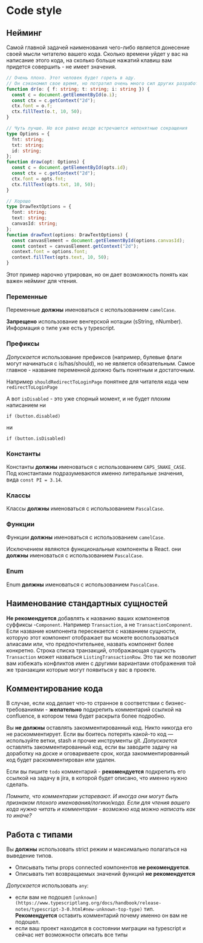 # Code style

## Нейминг

Самой главной задачей наименования чего-либо является донесение своей мысли читателю вашего кода. Сколько времени уйдет у вас на написание этого кода, на сколько больше нажатий клавиш вам придется совершить - не имеет значения.

```ts
// Очень плохо. Этот человек будет гореть в аду.
// Он сэкономил свое время, но потратил очень много сил других разработчиков
function dr(o: { f: string; t: string; i: string }) {
  const c = document.getElementById(o.i);
  const ctx = c.getContext("2d");
  ctx.font = o.f;
  ctx.fillText(o.t, 10, 50);
}

// Чуть лучше. Но все равно везде встречаются непонятные сокращения
type Options = {
  fnt: string;
  txt: string;
  id: string;
};
function draw(opt: Options) {
  const c = document.getElementById(opts.id);
  const ctx = c.getContext("2d");
  ctx.font = opts.fnt;
  ctx.fillText(opts.txt, 10, 50);
}

// Хорошо
type DrawTextOptions = {
  font: string;
  text: string;
  canvasId: string;
};
function drawText(options: DrawTextOptions) {
  const canvasElement = document.getElementById(options.canvasId);
  const context = canvasElement.getContext("2d");
  context.font = options.font;
  context.fillText(opts.text, 10, 50);
}
```

Этот пример нарочно утрирован, но он дает возможность понять как важен нейминг для чтения.

### **Переменные**

Переменные **должны** именоваться с использованием `camelCase`.

**Запрещено** использование венгерской нотации (sString, nNumber). Информация о типе уже есть у typescript.

### **Префиксы**

_Допускается_ использование префиксов (например, булевые флаги могут начинаться с is/has/should), но не является обязательным.
Самое главное - название переменной должно быть понятным и достаточным.

Например `shouldRedirectToLoginPage` понятнее для читателя кода чем `redirectToLoginPage`

А вот `isDisabled` - это уже спорный момент, и не будет плохим написанием ни

```tsx
if (button.disabled)
```

ни

```tsx
if (button.isDisabled)
```

### **Константы**

Константы **должны** именоваться с использованием `CAPS_SNAKE_CASE`. Под константами подразумеваются именно литеральные
значения, вида `const PI = 3.14`.

### **Классы**

Классы **должны** именоваться с использованием `PascalCase`.

### **Функции**

Функции **должны** именоваться с использованием `camelCase`.

Исключением являются функциональные компоненты в React. они **должны** именоваться с использованием `PascalCase`.

### **Enum**

Enum **должны** именоваться с использованием `PascalCase`.

## Наименование стандартных сущностей

**Не рекомендуется** добавлять к названию ваших компонентов суффиксы -`Component`. Например `Transaction`, а не `TransactionComponent`.
Если название компонента пересекается с названием сущности, которую этот компонент отображает вы можете воспользоваться
алиасами или, что предпочтительнее, назвать компонент более конкретно. Строка списка транзакций, отображающая сущность
`Transaction` может назваться `ListingTransactionRow`. Это так же позволит вам избежать конфликтов имен с другими
вариантами отображения той же транзакции которые могут появиться у вас в проекте.

## Комментирование кода

В случае, если код делает что-то странное в соответствии с бизнес-требованиями - **желательно** подкрепить комментарий
ссылкой на confluence, в котором тема будет раскрыта более подробно.

Вы **не должны** оставлять закомментированный код. Никто никогда его не раскомментирует.
Если вы боитесь потерять какой-то код — используйте ветки, stash и прочие инструменты git.
_Допускается_ оставлять закомментированный код, если вы заводите задачу на доработку на доске и оговариваете срок, когда закомментированный код будет раскомментирован или удален.

Если вы пишите `todo` комментарий - **рекомендуется** подкрепить его ссылкой на задачу в jira, в которой будет описано, что именно нужно сделать.

_Помните, что комментарии устаревают. И иногда они могут быть признаком плохого именования/логики/кода. Если для чтения вашего кода нужно читать и комментарии - возможно код можно написать как то иначе?_

## Работа с типами

Вы **должны** использовать strict режим и максимально полагаться на выведение типов.

- Описывать типы props connected компонентов **не рекомендуется**.
- Описывать тип возвращаемых значений функций **не рекомендуется**

_Допускается_ использовать `any`:

- если вам не подошел `[unknown](https://www.typescriptlang.org/docs/handbook/release-notes/typescript-3-0.html#new-unknown-top-type)`
  тип. **Рекомендуется** оставить комментарий почему именно он вам не подошел.
- если ваш проект находится в состоянии миграции на typescript и сейчас нет возможности описать все типы
